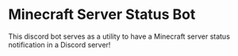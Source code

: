 # Minecraft Server Status Bot
This discord bot serves as a utility to have a Minecraft server status notification in a Discord server!
